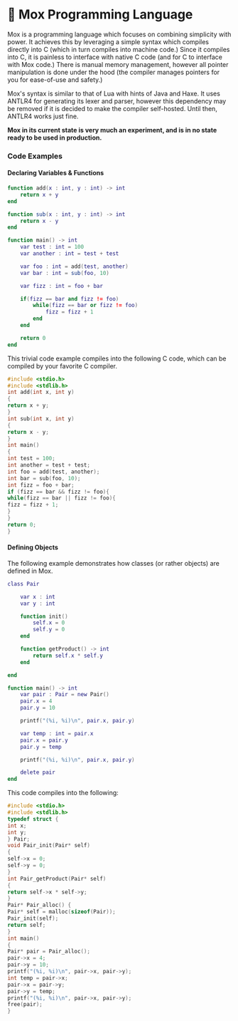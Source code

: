 # 🐶 Mox Programming Language

Mox is a programming language which focuses on combining simplicity with power. It achieves this by leveraging
a simple syntax which compiles directly into C (which in turn compiles into machine code.) Since it compiles into C,
it is painless to interface with native C code (and for C to interface with Mox code.) There is manual memory management, however all pointer manipulation is done under the hood (the compiler manages pointers for you for ease-of-use and safety.) 
 
Mox's syntax is similar to that of Lua with hints of Java and Haxe. It uses ANTLR4 for generating its lexer and parser, however this dependency may be removed if it is decided to make the compiler self-hosted. Until then, ANTLR4 works just fine.

**Mox in its current state is very much an experiment, and is in no state ready to be used in production.**

### Code Examples

#### Declaring Variables & Functions

```lua
function add(x : int, y : int) -> int
    return x + y
end

function sub(x : int, y : int) -> int
    return x - y
end

function main() -> int
    var test : int = 100
    var another : int = test + test

    var foo : int = add(test, another)
    var bar : int = sub(foo, 10)

    var fizz : int = foo + bar

    if(fizz == bar and fizz != foo)
        while(fizz == bar or fizz != foo)
            fizz = fizz + 1
        end
    end

    return 0
end
```

This trivial code example compiles into the following C code, which can be compiled by your favorite C compiler.

```c
#include <stdio.h>
#include <stdlib.h>
int add(int x, int y)
{
return x + y;
}
int sub(int x, int y)
{
return x - y;
}
int main()
{
int test = 100;
int another = test + test;
int foo = add(test, another);
int bar = sub(foo, 10);
int fizz = foo + bar;
if (fizz == bar && fizz != foo){
while(fizz == bar || fizz != foo){
fizz = fizz + 1;
}
}
return 0;
}
```

#### Defining Objects

The following example demonstrates how classes (or rather objects) are
defined in Mox.

```lua
class Pair

    var x : int
    var y : int

    function init()
        self.x = 0
        self.y = 0
    end

    function getProduct() -> int
        return self.x * self.y
    end

end

function main() -> int
    var pair : Pair = new Pair()
    pair.x = 4
    pair.y = 10

    printf("(%i, %i)\n", pair.x, pair.y)

    var temp : int = pair.x
    pair.x = pair.y
    pair.y = temp

    printf("(%i, %i)\n", pair.x, pair.y)

    delete pair
end
```

This code compiles into the following:

```c
#include <stdio.h>
#include <stdlib.h>
typedef struct {
int x;
int y;
} Pair;
void Pair_init(Pair* self)
{
self->x = 0;
self->y = 0;
}
int Pair_getProduct(Pair* self)
{
return self->x * self->y;
}
Pair* Pair_alloc() {
Pair* self = malloc(sizeof(Pair));
Pair_init(self);
return self;
}
int main()
{
Pair* pair = Pair_alloc();
pair->x = 4;
pair->y = 10;
printf("(%i, %i)\n", pair->x, pair->y);
int temp = pair->x;
pair->x = pair->y;
pair->y = temp;
printf("(%i, %i)\n", pair->x, pair->y);
free(pair);
}
```

